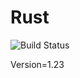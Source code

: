 # Rust

![Build Status](https://travis-ci.org/cyber-dojo-languages/rust.svg?branch=master)

Version=1.23